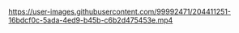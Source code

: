 
https://user-images.githubusercontent.com/99992471/204411251-16bdcf0c-5ada-4ed9-b45b-c6b2d475453e.mp4




